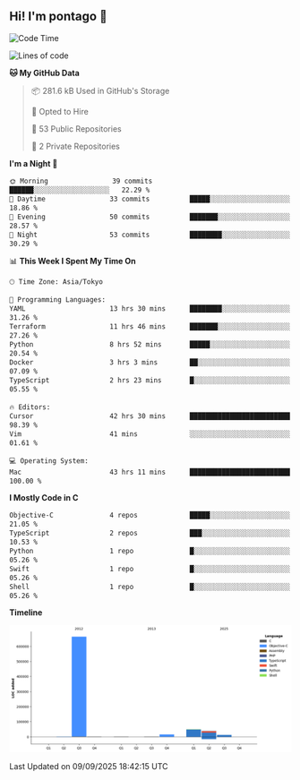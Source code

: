 ## Hi! I'm pontago 👋

<!--START_SECTION:waka-->
![Code Time](http://img.shields.io/badge/Code%20Time-646%20hrs%201%20min-blue)

![Lines of code](https://img.shields.io/badge/From%20Hello%20World%20I%27ve%20Written-779.9%20thousand%20lines%20of%20code-blue)

**🐱 My GitHub Data** 

> 📦 281.6 kB Used in GitHub's Storage 
 > 
> 💼 Opted to Hire
 > 
> 📜 53 Public Repositories 
 > 
> 🔑 2 Private Repositories 
 > 
**I'm a Night 🦉** 

```text
🌞 Morning                39 commits          ██████░░░░░░░░░░░░░░░░░░░   22.29 % 
🌆 Daytime                33 commits          █████░░░░░░░░░░░░░░░░░░░░   18.86 % 
🌃 Evening                50 commits          ███████░░░░░░░░░░░░░░░░░░   28.57 % 
🌙 Night                  53 commits          ████████░░░░░░░░░░░░░░░░░   30.29 % 
```


📊 **This Week I Spent My Time On** 

```text
🕑︎ Time Zone: Asia/Tokyo

💬 Programming Languages: 
YAML                     13 hrs 30 mins      ████████░░░░░░░░░░░░░░░░░   31.26 % 
Terraform                11 hrs 46 mins      ███████░░░░░░░░░░░░░░░░░░   27.26 % 
Python                   8 hrs 52 mins       █████░░░░░░░░░░░░░░░░░░░░   20.54 % 
Docker                   3 hrs 3 mins        ██░░░░░░░░░░░░░░░░░░░░░░░   07.09 % 
TypeScript               2 hrs 23 mins       █░░░░░░░░░░░░░░░░░░░░░░░░   05.55 % 

🔥 Editors: 
Cursor                   42 hrs 30 mins      █████████████████████████   98.39 % 
Vim                      41 mins             ░░░░░░░░░░░░░░░░░░░░░░░░░   01.61 % 

💻 Operating System: 
Mac                      43 hrs 11 mins      █████████████████████████   100.00 % 
```

**I Mostly Code in C** 

```text
Objective-C              4 repos             █████░░░░░░░░░░░░░░░░░░░░   21.05 % 
TypeScript               2 repos             ███░░░░░░░░░░░░░░░░░░░░░░   10.53 % 
Python                   1 repo              █░░░░░░░░░░░░░░░░░░░░░░░░   05.26 % 
Swift                    1 repo              █░░░░░░░░░░░░░░░░░░░░░░░░   05.26 % 
Shell                    1 repo              █░░░░░░░░░░░░░░░░░░░░░░░░   05.26 % 
```



**Timeline**

![Lines of Code chart](https://raw.githubusercontent.com/pontago/pontago/main/assets/bar_graph.png)


 Last Updated on 09/09/2025 18:42:15 UTC
<!--END_SECTION:waka-->
